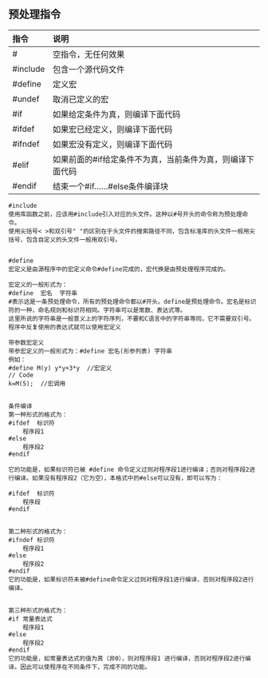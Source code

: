 
## 预处理指令

| 指令 | 说明 |
| :--- | :--- |
| # | 空指令，无任何效果 |
| #include | 包含一个源代码文件 |
| #define | 定义宏 |
| #undef | 取消已定义的宏 |
| #if | 如果给定条件为真，则编译下面代码 |
| #ifdef | 如果宏已经定义，则编译下面代码 |
| #ifndef | 如果宏没有定义，则编译下面代码 |
| #elif | 如果前面的#if给定条件不为真，当前条件为真，则编译下面代码 |
| #endif | 结束一个#if……#else条件编译块 |

    #include
    使用库函数之前，应该用#include引入对应的头文件。这种以#号开头的命令称为预处理命令。
    使用尖括号< >和双引号" "的区别在于头文件的搜索路径不同，包含标准库的头文件一般用尖括号，包含自定义的头文件一般用双引号。


    #define
    宏定义是由源程序中的宏定义命令#define完成的，宏代换是由预处理程序完成的。

    宏定义的一般形式为：
    #define  宏名  字符串
    #表示这是一条预处理命令，所有的预处理命令都以#开头。define是预处理命令。宏名是标识符的一种，命名规则和标识符相同。字符串可以是常数、表达式等。
    这里所说的字符串是一般意义上的字符序列，不要和C语言中的字符串等同，它不需要双引号。
    程序中反复使用的表达式就可以使用宏定义

    带参数宏定义
    带参宏定义的一般形式为：#define 宏名(形参列表) 字符串
    例如：
    #define M(y) y*y+3*y  //宏定义
    // Code
    k=M(5);  //宏调用


    条件编译
    第一种形式的格式为：
    #ifdef  标识符
        程序段1
    #else
        程序段2
    #endif

    它的功能是，如果标识符已被 #define 命令定义过则对程序段1进行编译；否则对程序段2进行编译。如果没有程序段2（它为空），本格式中的#else可以没有，即可以写为：

    #ifdef  标识符
        程序段
    #endif


    第二种形式的格式为：
    #ifndef 标识符
        程序段1 
    #else 
        程序段2 
    #endif
    它的功能是，如果标识符未被#define命令定义过则对程序段1进行编译，否则对程序段2进行编译。


    第三种形式的格式为：
    #if 常量表达式
        程序段1
    #else 
        程序段2
    #endif
    它的功能是，如常量表达式的值为真（非0），则对程序段1 进行编译，否则对程序段2进行编译。因此可以使程序在不同条件下，完成不同的功能。
